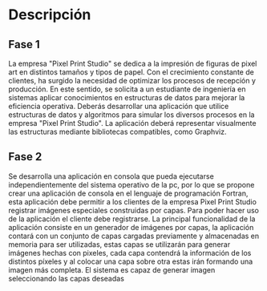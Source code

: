 # Descripción

## Fase 1

La empresa "Pixel Print Studio" se dedica a la impresión de figuras de pixel art en distintos
tamaños y tipos de papel. Con el crecimiento constante de clientes, ha surgido la necesidad
de optimizar los procesos de recepción y producción. En este sentido, se solicita a un
estudiante de ingeniería en sistemas aplicar conocimientos en estructuras de datos para
mejorar la eficiencia operativa.
Deberás desarrollar una aplicación que utilice estructuras de datos y algoritmos para simular
los diversos procesos en la empresa "Pixel Print Studio". La aplicación deberá representar
visualmente las estructuras mediante bibliotecas compatibles, como Graphviz.

## Fase 2

Se desarrolla una aplicación en consola que pueda ejecutarse independientemente del
sistema operativo de la pc, por lo que se propone crear una aplicación de consola en el
lenguaje de programación Fortran, esta aplicación debe permitir a los clientes de la
empresa Pixel Print Studio registrar imágenes especiales construidas por capas. Para poder
hacer uso de la aplicación el cliente debe registrarse.
La principal funcionalidad de la aplicación consiste en un generador de imágenes
por capas, la aplicación contará con un conjunto de capas cargadas previamente y
almacenadas en memoria para ser utilizadas, estas capas se utilizarán para generar
imágenes hechas con pixeles, cada capa contendrá la información de los distintos
píxeles y al colocar una capa sobre otra estas irán formando una imagen más
completa.
El sistema es capaz de generar imagen seleccionando las capas deseadas
